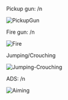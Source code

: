 Pickup gun: /n

![PickupGun](https://github.com/user-attachments/assets/f5cc4964-1c9b-4f11-a911-4ca1e51ad1ad)


Fire gun: /n

![Fire](https://github.com/user-attachments/assets/69bf6e6a-45ab-4f61-9bdd-3e55260a5b5a)

Jumping/Crouching

![Jumping-Crouching](https://github.com/user-attachments/assets/943ec159-07ff-410c-9627-ad0608499b3a)

ADS: /n

![Aiming](https://github.com/user-attachments/assets/3a7462f4-f31a-4638-85e7-4602f9dfddb4)
